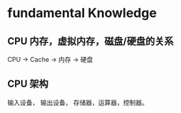 # fundamental Knowledge

## CPU 内存，虚拟内存，磁盘/硬盘的关系
CPU -> Cache -> 内存 -> 硬盘
## CPU 架构
输入设备， 输出设备， 存储器，运算器，控制器。
